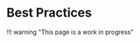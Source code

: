 # Best Practices

!!! warning "This page is a work in progress"

<!-- ## Use f-string for non-docstring -->

<!-- ## Use exclude_first_str to exclude docstring in the prompt -->